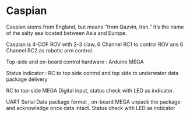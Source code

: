 # Caspian
Caspian stems from England, but means “from Qazvin, Iran.” It’s the name of the salty sea located between Asia and Europe.

Caspian is 4-DOF ROV with 2-3 claw, 6 Channel RC1 to control ROV ans 6 Channel RC2 as robotic arm control.

Top-side and on-board control hardware : Arduino MEGA

Status indicator : RC to top side control and top side to underwater data package delivery

RC to top-side MEGA Digital input, status check with LED as indicator. 

UART Serial Data package format <CH1><CH2><CH3><CH4><CH5><CH6><CH7><CH8><CH9><CH10><CH11><CH12>, on-board MEGA unpack the package and acknowledge once data intact. Status check with LED as indicator

